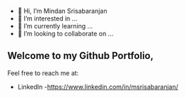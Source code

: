 - 👋 Hi, I’m Mindan Srisabaranjan
- 👀 I’m interested in ...
- 🌱 I’m currently learning ...
- 💞️ I’m looking to collaborate on ...


## Welcome to my Github Portfolio,

Feel free to reach me at:
- LinkedIn -https://www.linkedin.com/in/msrisabaranjan/


<!---
msrisabaranjan/msrisabaranjan is a ✨ special ✨ repository because its `README.md` (this file) appears on your GitHub profile.
You can click the Preview link to take a look at your changes.
--->
